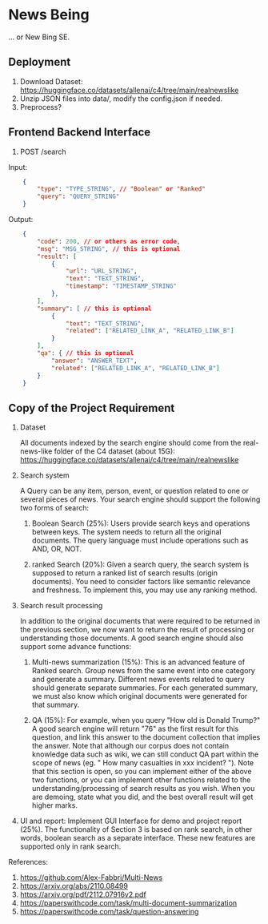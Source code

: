 # News Being

... or New Bing SE.


## Deployment

1. Download Dataset: https://huggingface.co/datasets/allenai/c4/tree/main/realnewslike
2. Unzip JSON files into data/, modify the config.json if needed.
3. Preprocess?

## Frontend Backend Interface

1. POST /search 
   
Input: 

```json
    {
        "type": "TYPE_STRING", // "Boolean" or "Ranked"
        "query": "QUERY_STRING"
    }
```

Output:

```json
    {
        "code": 200, // or others as error code,
        "msg": "MSG_STRING", // this is optional
        "result": [
            {
                "url": "URL_STRING", 
                "text": "TEXT_STRING", 
                "timestamp": "TIMESTAMP_STRING"
            },
        ],
        "summary": [ // this is optional
            {
                "text": "TEXT_STRING",
                "related": ["RELATED_LINK_A", "RELATED_LINK_B"]
            }
        ],
        "qa": { // this is optional
            "answer": "ANSWER_TEXT",
            "related": ["RELATED_LINK_A", "RELATED_LINK_B"]
        }
    }
```

## Copy of the Project Requirement

1. Dataset

    All documents indexed by the search engine should come from the real-news-like
folder of the C4 dataset (about 15G):
https://huggingface.co/datasets/allenai/c4/tree/main/realnewslike

2. Search system

    A Query can be any item, person, event, or question related to one or several pieces
of news. Your search engine should support the following two forms of search:

    1) Boolean Search (25%): Users provide search keys and operations between keys. The
    system needs to return all the original documents. The query language must include
    operations such as AND, OR, NOT.

    2) ranked Search (20%): Given a search query, the search system is supposed to return a
    ranked list of search results (origin documents). You need to consider factors like
    semantic relevance and freshness. To implement this, you may use any ranking method.
3. Search result processing
    
    In addition to the original documents that were required to be returned in the previous
section, we now want to return the result of processing or understanding those documents.
A good search engine should also support some advance functions:

    1) Multi-news summarization (15%): This is an advanced feature of Ranked search. Group
    news from the same event into one category and generate a summary. Different news
    events related to query should generate separate summaries. For each generated
    summary, we must also know which original documents were generated for that
    summary.

    2) QA (15%): For example, when you query "How old is Donald Trump?" A good search
    engine will return "76" as the first result for this question, and link this answer to the
    document collection that implies the answer. Note that although our corpus does not
    contain knowledge data such as wiki, we can still conduct QA part within the scope of
    news (eg. " How many casualties in xxx incident? ").
    Note that this section is open, so you can implement either of the above two functions,
    or you can implement other functions related to the understanding/processing of search
    results as you wish. When you are demoing, state what you did, and the best overall result
    will get higher marks.

4. UI and report:
Implement GUI Interface for demo and project report (25%). The functionality of
Section 3 is based on rank search, in other words, boolean search as a separate interface.
These new features are supported only in rank search.


References:

1. https://github.com/Alex-Fabbri/Multi-News
2. https://arxiv.org/abs/2110.08499
3. https://arxiv.org/pdf/2112.07916v2.pdf
4. https://paperswithcode.com/task/multi-document-summarization
5. https://paperswithcode.com/task/question-answering